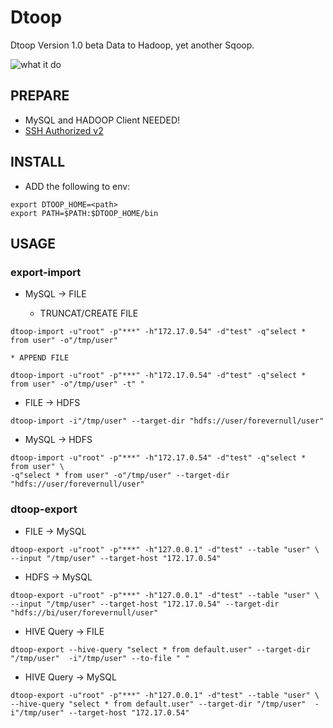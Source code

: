 Dtoop
===

Dtoop Version 1.0 beta
Data to Hadoop, yet another Sqoop.

![what it do](https://cloud.githubusercontent.com/assets/7134102/19676744/7e37be40-9ac8-11e6-8ab2-d97db8ea89b8.png "what it do")

PREPARE
---

- MySQL and HADOOP Client NEEDED!
- [SSH Authorized v2](http://sshkeychain.sourceforge.net/mirrors/SSH-with-Keys-HOWTO/SSH-with-Keys-HOWTO-4.html)

INSTALL
---

- ADD the following to env:

```
export DTOOP_HOME=<path>
export PATH=$PATH:$DTOOP_HOME/bin
```

USAGE
---

### export-import
- MySQL -> FILE

    * TRUNCAT/CREATE FILE
```
dtoop-import -u"root" -p"***" -h"172.17.0.54" -d"test" -q"select * from user" -o"/tmp/user"
```

    * APPEND FILE
```
dtoop-import -u"root" -p"***" -h"172.17.0.54" -d"test" -q"select * from user" -o"/tmp/user" -t" "
```

- FILE -> HDFS 
```
dtoop-import -i"/tmp/user" --target-dir "hdfs://user/forevernull/user"
```

- MySQL -> HDFS
```
dtoop-import -u"root" -p"***" -h"172.17.0.54" -d"test" -q"select * from user" \
-q"select * from user" -o"/tmp/user" --target-dir "hdfs://user/forevernull/user"
```

### dtoop-export
- FILE -> MySQL
```
dtoop-export -u"root" -p"***" -h"127.0.0.1" -d"test" --table "user" \
--input "/tmp/user" --target-host "172.17.0.54"
```

- HDFS -> MySQL
```
dtoop-export -u"root" -p"***" -h"127.0.0.1" -d"test" --table "user" \
--input "/tmp/user" --target-host "172.17.0.54" --target-dir "hdfs://bi/user/forevernull/user"
```

- HIVE Query -> FILE
```
dtoop-export --hive-query "select * from default.user" --target-dir "/tmp/user"  -i"/tmp/user" --to-file " "
```

- HIVE Query -> MySQL
```
dtoop-export -u"root" -p"***" -h"127.0.0.1" -d"test" --table "user" \
--hive-query "select * from default.user" --target-dir "/tmp/user"  -i"/tmp/user" --target-host "172.17.0.54"
```
